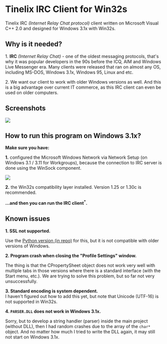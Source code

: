 <h1>Tinelix IRC Client for Win32s</h1>
Tinelix IRC <i>(Internet Relay Chat protocol)</i> client written on Microsoft Visual C++ 2.0 and designed for Windows 3.1x with Win32s.
<h2>Why is it needed?</h2>
1. <b>IRC</b> <i>(Internet Relay Chat)</i> - one of the oldest messaging protocols, that's why it was popular developers in the 90s before the ICQ, AIM and Windows Live Messenger era. Many clients were released that ran on almost any OS, including MS-DOS, Windows 3.1x, Windows 95, Linux and etc. <p><p>2. We want our client to work with older Windows versions as well. And this is a big advantage over current IT commerce, as this IRC client can even be used on older computers.
<h2>Screenshots</h2>
<img src="https://user-images.githubusercontent.com/76806170/134696539-1174cf08-5fad-47e5-a05e-efdbfb9115df.png"></img>
<h2>How to run this program on Windows 3.1x?</h2>
<b>Make sure you have:</b>
<p><p><b>1.</b> configured the Microsoft Windows Network via Network Setup (on Windows 3.1 / 3.11 for Workgroups), because the connection to IRC server is done using the WinSock component.
<p><img src="https://user-images.githubusercontent.com/76806170/134756327-ccf1dbea-7992-4168-9752-53ac4564ccaf.png"></img>
<p><b>2.</b> the Win32s compatibility layer installed. Version 1.25 or 1.30c is recommended.
<p><b>...and then you can run the IRC client<sup>*</sup>.</b>
<h2>Known issues</h2>
<b>1. SSL not supported.</b>
<p>Use the <a href="https://github.com/tinelix/irc-client">Python version (in repo)</a> for this, but it is not compatible with older versions of Windows.
<p><b>2. Program crash when closing the "Profile Settings" window.</b>
<p>The thing is that the CPropertySheet object does not work very well with multiple tabs in those versions where there is a standard interface (with the Start menu, etc.). We are trying to solve this problem, but so far not very unsuccessfully.
<p><b>3. Standard encoding is system dependent.</b>
<br>I haven't figured out how to add this yet, but note that Unicode (UTF-16) is not supported in Win32s.
<p><b>4. <code>PARSER.DLL</code> does not work in Windows 3.1x.</b>
<p>Sorry, but to develop a string handler (parser) inside the main project (without DLL), then I had random crashes due to the array of the <code>char*</code> object. And no matter how much I tried to write the DLL again, it may still not start on Windows 3.1x.
